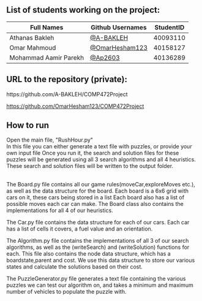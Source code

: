<h2> List of students working on the project:</h2>

| Full Names    |  Github Usernames | StudentID |
| ------------- | ------------- | ------------- |
| Athanas Bakleh    |[@A-BAKLEH](https://github.com/A-BAKLEH)| 40093110 |
| Omar Mahmoud   |[@OmarHesham123](https://github.com/OmarHesham123)| 40158127 |
| Mohammad Aamir Parekh   |[@Ap2603](https://github.com/Ap2603)| 40136289 |

<h2> URL to the repository (private):</h2>
https://github.com/A-BAKLEH/COMP472Project  

https://github.com/OmarHesham123/COMP472Project

<h2> How to run </h2>
Open the main file, "RushHour.py" <br>
In this file you can either generate a text file with puzzles, or provide your own input file
Once you run it, the search and solution files for these puzzles will be generated using all 3 search algorithms and all 4 heuristics.
These search and solution files will be written to the output folder. <br> <br>

The Board.py file contains all our game rules(moveCar,exploreMoves etc.), as well as the data structure for the board.
Each board is a 6x6 grid with cars on it, these cars being stored in a list
Each board also has a list of possible moves each car can make.
The Board class also contains the implementations for all 4 of our heuristics.

The Car.py file contains the data structure for each of our cars.
Each car has a list of cells it covers, a fuel value and an orientation.

The Algorithm.py file contains the implementations of all 3 of our search algorithms, as well as the (writeSearch) and (writeSolution) functions for each.
This file also contains the node data structure, which has a boardstate,parent and cost. We use this data structure to store our various states and calculate the solutions based on their cost.

The PuzzleGenerator.py file generates a text file containing the various puzzles we can test our algorithm on, and takes a minimum and maximum number of vehicles to populate the puzzle with.
